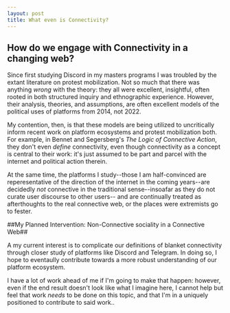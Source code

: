 ```yaml
---
layout: post
title: What even is Connectivity?
---
```


How do we engage with Connectivity in a changing web?
---


Since first studying Discord in my masters programs I was troubled by the extant literature on protest mobilization. Not so much that there was anything *wrong* with the theory: they all were excellent, insightful, often rooted in both structured inquiry and ethnographic experience. However, their analysis, theories, and assumptions, are often excellent models of the political uses of platforms from 2014, not 2022.

My contention, then, is that these models are being utilized to uncritically inform recent work on platform ecosystems and protest mobilization both. For example, in Bennet and Segersberg's *The Logic of Connective Action*, they don't even *define* connectivity, even though connectivity as a concept is central to their work: it's just assumed to be part and parcel with the internet and political action therein. 

At the same time, the platforms I study--those I am half-convinced are reperesentative of the direction of the internet in the coming years--are decidedly *not* connective in the traditional sense--insoafar as they do not curate user discourse to other users-- and are continually treated as afterthoughts to the real connective web, or the places were extremists go to fester.

##My Planned Intervention: Non-Connective sociality in a Connective Web##

A my current interest is to complicate our definitions of blanket connectivity through closer study of platforms like Discord and Telegram. In doing so, I hope to eventaully contribute towards a more robust understanding of our platform ecosystem.

I have a lot of work ahead of me if I'm going to make that happen: however, even if the end result doesn't look like what I imagine here, I cannot help but feel that work *needs* to be done on this topic, and that I'm in a uniquely positioned to contribute to said work..